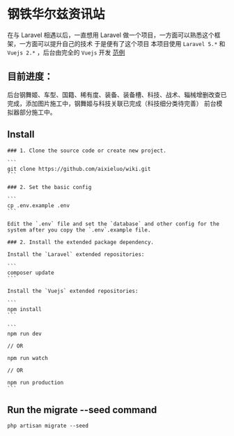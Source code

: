 # 钢铁华尔兹资讯站

在与 Laravel 相遇以后，一直想用 Laravel 做一个项目，一方面可以熟悉这个框架，一方面可以提升自己的技术
于是便有了这个项目
本项目使用 `Laravel 5.*` 和 `Vuejs 2.*` ，后台由完全的 `Vuejs` 开发
[范例](http://wiki.aixieluo.com)

## 目前进度：
后台钢舞姬、车型、国籍、稀有度、装备、装备槽、科技、战术、辎械增删改查已完成，添加图片施工中，钢舞姬与科技关联已完成（科技细分类待完善）
前台模拟器部分施工中。

## Install
	
	### 1. Clone the source code or create new project.
	
	```
	git clone https://github.com/aixieluo/wiki.git
	```
	
	### 2. Set the basic config
	
	```
	cp .env.example .env
	```
	
	Edit the `.env` file and set the `database` and other config for the system after you copy the `.env`.example file.
	
	### 2. Install the extended package dependency.
	
	Install the `Laravel` extended repositories: 
	
	```
	composer update
	```
	
	Install the `Vuejs` extended repositories: 
	
	```
	npm install
	```
	
	```
	npm run dev
	
	// OR
	
	npm run watch
	
	// OR
	
	npm run production
	```

## Run the migrate --seed command

```
php artisan migrate --seed
```